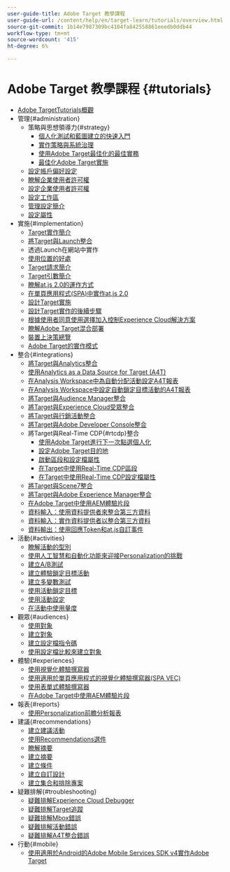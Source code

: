 ```yaml
---
user-guide-title: Adobe Target 教學課程
user-guide-url: /content/help/en/target-learn/tutorials/overview.html
source-git-commit: 1b14e7987309bc4104fa842558861eeedb0ddb44
workflow-type: tm+mt
source-wordcount: '415'
ht-degree: 6%

---
```



# Adobe Target 教學課程 {#tutorials}

+ [Adobe TargetTutorials概觀](../overview.md)
+ 管理{#administration}
   + 策略與思想領導力{#strategy}
      + [個人化測試和藍圖建立的快速入門](../strategy/create-personalization-roadmap-testing-plan.md)
      + [實作策略與系統治理](../dev101/1-1-implementation-strategy-sys-governance.md)
      + [使用Adobe Target最佳化的最佳實務](../strategy/target-best-practices-for-optimization.md)
      + [最佳化Adobe Target實施](../strategy/optimize-your-target-implementation.md)
   + [設定帳戶偏好設定](../administration/set-up-account-preferences.md)
   + [瞭解企業使用者許可權](../administration/understanding-enterprise-user-permissions.md)
   + [設定企業使用者許可權](../dev101/1-2-configure-ent-user-permissions.md)
   + [設定工作區](../administration/set-up-workspaces.md)
   + [管理設定簡介](../dev101/1-3-intro-to-admin-setup.md)
   + [設定屬性](../administration/set-up-properties.md)
+ 實施{#implementation}
   + [Target實作簡介](../dev101/2-1-intro-to-target-implementation.md)
   + [將Target與Launch整合](../dev101/3-1-target-launch.md)
   + 透過Launch在網站中實作[](https://experienceleague.adobe.com/docs/launch-learn/implementing-in-websites-with-launch/index.html?lang=en)
   + [使用位置的好處](../dev101/2-2-benefits-of-locations.md)
   + [Target請求簡介](../dev101/2-3-intro-to-target-requests.md)
   + [Target引數簡介](../dev101/2-4-intro-to-target-params.md)
   + [瞭解at.js 2.0的運作方式](../implementation/understanding-how-atjs-20-works.md)
   + [在單頁應用程式(SPA)中實作at.js 2.0](../implementation/implement-atjs-20-in-a-single-page-application.md)
   + [設計Target實施](../dev101/2-5-design-target-implementation.md)
   + [設計Target實作的後續步驟](../dev101/2-6-next-steps-design-target-implementation.md)
   + [根據使用者同意使用選擇加入控制Experience Cloud解決方案](https://experienceleague.adobe.com/docs/id-service/using/implementation/opt-in-service/use-opt-in-to-control-experience-cloud-activities-based-on-user-consent.html?lang=en)
   + [瞭解Adobe Target混合部署](../implementation/hybrid-deployment.md)
   + [裝置上決策總覽](../implementation/on-device-decisioning-overview.md)
   + [Adobe Target的實作模式](../implementation/implementation-patterns-for-adobe-target.md)
+ 整合{#integrations}
   + [將Target與Analytics整合](../dev101/3-2-target-analytics.md)
   + [使用Analytics as a Data Source for Target (A4T)](../integrations/use-analytics-as-a-data-source-a4t.md)
   + [在Analysis Workspace中為自動分配活動設定A4T報表](../integrations/set-up-a4t-reports-in-analysis-workspace-for-auto-allocate-activities.md)
   + [在Analysis Workspace中設定自動鎖定目標活動的A4T報表](../integrations/set-up-a4t-reports-in-analysis-workspace-for-auto-target-activities.md)
   + [將Target與Audience Manager整合](../dev101/3-3-target-dmp.md)
   + [將Target與Experience Cloud受眾整合](../dev101/3-4-target-exc-audiences.md)
   + [將Target與行銷活動整合](../dev101/3-6-target-campaign.md)
   + [將Target與Adobe Developer Console整合](../dev101/3-7-target-io.md)
   + 將Target與Real-Time CDP{#rtcdp}整合
      + [使用Adobe Target進行下一次點選個人化](../integrations/rtcdp/next-hit-personalization.md)
      + [設定Adobe Target目的地](../integrations/rtcdp/configure-the-target-destination.md)
      + [啟動區段和設定檔屬性](../integrations/rtcdp/activate-segments-and-profile-attributes.md)
      + [在Target中使用Real-Time CDP區段](../integrations/rtcdp/use-rtcdp-segments-in-target.md)
      + [在Target中使用Real-Time CDP設定檔屬性](../integrations/rtcdp/use-rtcdp-profile-attributes-in-target.md)
   + [將Target與Scene7整合](../dev101/3-8-target-scene7.md)
   + [將Target與Adobe Experience Manager整合](../dev101/3-5-target-aem.md)
   + [在Adobe Target中使用AEM體驗片段](https://helpx.adobe.com/experience-manager/kt/sites/using/experience-fragment-target-offer-feature-video-use.html)
   + [資料輸入：使用資料提供者來整合第三方資料](../integrations/use-data-providers-to-integrate-third-party-data.md)
   + [資料輸入：實作資料提供者以整合第三方資料](../integrations/implement-data-providers-to-integrate-third-party-data.md)
   + [資料輸出：使用回應Token和at.js自訂事件](../integrations/use-response-tokens-and-atjs-custom-events.md)
+ 活動{#activities}
   + [瞭解活動的型別](../activities/understanding-the-types-of-activities.md)
   + [使用人工智慧和自動化功能來迎接Personalization的挑戰](../activities/use-the-artificial-intelligence-and-automation-capabilities-to-meet-the-challenges-of-personalization.md)
   + [建立A/B測試](../activities/create-ab-tests.md)
   + [建立體驗鎖定目標活動](../activities/create-experience-targeting-activities.md)
   + [建立多變數測試](../activities/create-multivariate-tests.md)
   + [使用活動鎖定目標](../activities/use-activity-targeting.md)
   + [使用活動設定](../activities/use-activity-settings.md)
   + [在活動中使用量度](../activities/use-metrics-in-activities.md)
+ 觀眾{#audiences}
   + [使用對象](../audiences/use-audiences.md)
   + [建立對象](../audiences/create-audiences.md)
   + [建立設定檔指令碼](../audiences/create-profile-scripts.md)
   + [使用設定檔比較來建立對象](../audiences/use-profile-comparison-to-build-audiences.md)
+ 體驗{#experiences}
   + [使用視覺化體驗撰寫器](../experiences/use-the-visual-experience-composer.md)
   + [使用適用於單頁應用程式的視覺化體驗撰寫器(SPA VEC)](../experiences/use-the-visual-experience-composer-for-single-page-applications.md)
   + [使用表單式體驗撰寫器](../experiences/use-the-form-based-experience-composer.md)
   + [在Adobe Target中使用AEM體驗片段](https://helpx.adobe.com/experience-manager/kt/sites/using/experience-fragment-target-offer-feature-video-use.html)
+ 報表{#reports}
   + [使用Personalization前瞻分析報表](../reports/use-the-personalization-insights-reports.md)
+ 建議{#recommendations}
   + [建立建議活動](../recommendations/create-a-recommendations-activity.md)
   + [使用Recommendations選件](../recommendations/use-recommendations-offers.md)
   + [瞭解摘要](../recommendations/understanding-feeds.md)
   + [建立摘要](../recommendations/create-a-feed.md)
   + [建立條件](../recommendations/create-criteria.md)
   + [建立自訂設計](../recommendations/create-custom-designs.md)
   + [建立集合和排除專案](../recommendations/create-collections-and-exclusions.md)
+ 疑難排解{#troubleshooting}
   + [疑難排解Experience Cloud Debugger](../troubleshooting/troubleshoot-with-the-experience-cloud-debugger.md)
   + [疑難排解Target追蹤](../troubleshooting/troubleshoot-with-target-traces.md)
   + [疑難排解Mbox錯誤](../dev101/4-1-troubleshoot-mbox-errors.md)
   + [疑難排解活動錯誤](../dev101/4-2-troubleshoot-activity-errors.md)
   + [疑難排解A4T整合錯誤](../dev101/4-3-troubleshoot-integration-errors.md)
+ 行動{#mobile}
   + [使用適用於Android的Adobe Mobile Services SDK v4實作Adobe Target](../mobile-v4/overview.md)
